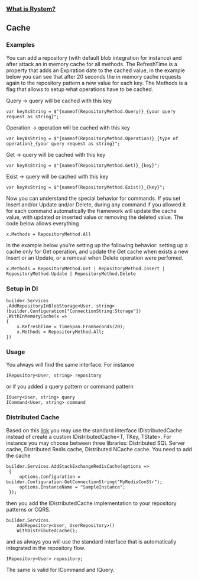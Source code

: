 ﻿### [What is Rystem?](https://github.com/KeyserDSoze/RystemV3)

## Cache

### Examples
You can add a repository (with default blob integration for instance) and after attack an in memory cache for all methods.
The RefreshTime is a property that adds an Expiration date to the cached value, in the example below you can see that after 20 seconds the in memory cache requests again to the repository pattern a new value for each key.
The Methods is a flag that allows to setup what operations have to be cached.

Query -> query will be cached with this key

    var keyAsString = $"{nameof(RepositoryMethod.Query)}_{your query request as string}";

Operation -> operation will be cached with this key

    var keyAsString = $"{nameof(RepositoryMethod.Operation)}_{type of operation}_{your query request as string}";

Get -> query will be cached with this key
    
    var keyAsString = $"{nameof(RepositoryMethod.Get)}_{key}";

Exist -> query will be cached with this key
    
    var keyAsString = $"{nameof(RepositoryMethod.Exist)}_{key}";

Now you can understand the special behavior for commands. If you set Insert and/or Update and/or Delete, during any command if you allowed it for each command automatically the framework will update the cache value, with updated or inserted value or removing the deleted value.
The code below allows everything

    x.Methods = RepositoryMethod.All

In the example below you're setting up the following behavior: setting up a cache only for Get operation, and update the Get cache when exists a new Insert or an Update, or a removal when Delete operation were perfomed.
    
    x.Methods = RepositoryMethod.Get | RepositoryMethod.Insert | RepositoryMethod.Update | RepositoryMethod.Delete

### Setup in DI

	builder.Services
    .AddRepositoryInBlobStorage<User, string>(builder.Configuration["ConnectionString:Storage"])
    .WithInMemoryCache(x =>
    {
        x.RefreshTime = TimeSpan.FromSeconds(20);
        x.Methods = RepositoryMethod.All;
    })

### Usage
You always will find the same interface. For instance

    IRepository<User, string> repository

or if you added a query pattern or command pattern

    IQuery<User, string> query 
    ICommand<User, string> command

### Distributed Cache
Based on this [link](https://docs.microsoft.com/en-us/aspnet/core/performance/caching/distributed) you may use the standard interface IDistributedCache instead of create a custom IDistributedCache<T, TKey, TState>.
For instance you may choose between three libraries: Distributed SQL Server cache, Distributed Redis cache, Distributed NCache cache.
You need to add the cache

    builder.Services.AddStackExchangeRedisCache(options =>
     {
         options.Configuration = builder.Configuration.GetConnectionString("MyRedisConStr");
         options.InstanceName = "SampleInstance";
     });

then you add the IDistributedCache implementation to your repository patterns or CQRS.

    builder.Services.
        AddRepository<User, UserRepository>()
        WithDistributedCache();

and as always you will use the standard interface that is automatically integrated in the repository flow.
    
    IRepository<User> repository;

The same is valid for ICommand and IQuery.